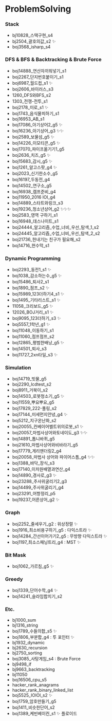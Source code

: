 # ProblemSolving

### Stack
- bj10828_스택구현_s4
- bj2504_괄호의값_s2 ✨
- boj3568_isharp_s4

### DFS & BFS & Backtracking & Brute Force
- boj14888_연산자끼워넣기_s1
- boj2267_단지번호붙이기_s1
- boj6987_월드컵_s1 ✨
- boj2606_바이러스_s3
- 1260_DFS와BFS_s2
- 1303_전쟁-전투_s1
- boj2178_미로_s1 ✨
- boj1743_음식물피하기_s1
- boj16953_AB_s1
- boj17086_아기상어2_g5 ✨
- boj16236_아기상어_g3 ✨✨
- boj2589_보물섬_g5 ✨
- boj14226_이모티콘_g5 ✨
- boj17070_파이프옮기기1_g5
- boj2636_치즈_g5 ✨
- boj15683_감시_g5 ✨
- boj1261_알고스팟_g4 ✨
- boj2023_신기한소수_g5
- boj16197_두동전_g4
- boj14502_연구소_g5
- boj16938_캠프준비_g4
- boj11950_2016 IOI_g4
- boj14889_스타트와링크_s3
- boj19236_청소년상어_g2 ✨✨✨
- boj2583_영역 구하기_s1
- boj16948_데스나이트_s1
- boj24444_알고리즘_수업_너비_우선_탐색_1_s2
- boj24445_알고리즘_수업_너비_우선_탐색_2_s2
- boj21736_헌내기는 친구가 필요해_s2
- boj14716_현수막_s1
 
### Dynamic Programming
- boj2293_동전1_s1 ✨
- boj1038_감소하는수_g5 ✨
- boj15486_퇴사2_s1
- boj1890_점프_s2 ✨
- boj15989_123더하기4_s1 ✨
- boj1495_기타리스트_s1 ✨
- 11058_크리보드_g5 ✨
- 12026_BOJ거리_s1 ✨
- boj9095_123더하기_s3 ✨
- boj5557_1학년_g1 ✨
- boj11048_이동하기_s1
- boj11060_점프점프_s2
- boj12865_평범한배낭_g5 ✨
- boj14501_퇴사_s3
- boj11727_2xn타일_s3 ✨

### Simulation
- boj14719_빗물_g5
- boj2290_lcdtest_s2
- boj8911_거북이_s2
- boj14503_로봇청소기_g5 ✨
- boj11559_뿌요뿌요_g5
- boj17829_222-풀링_s2
- boj17144_미세먼지안녕_g4 ✨
- boj5212_지구온난화_s2
- boj20055_컨베이어벨트위의로봇_s1 ✨
- boj20057_마법사상어와토네이도_g3 ✨✨
- boj14891_톱니바퀴_g5
- boj21610_마법사상어와비바라기_g5
- boj17779_게리맨더링2_g4
- boj20058_마법사 상어와 파이어스톰_g4 ✨✨
- boj1388_바닥_장식_s3
- boj17140_이차원배열과연산_g4
- boj14890_경사로_g3 ✨
- boj23288_주사위굴리기2_g3
- boj14499_주사위굴리기_g4
- boj23291_어항정리_p5
- boj19237_어른상어_g2 ✨

### Graph
- boj2252_줄세우기_g2 : 위상정렬 ✨
- boj1916_최소비용구하기_g5 : 다익스트라 ✨ 
- boj14284_간선이어가기2_g5 : 무방향 다익스트라 ✨ 
- boj1197_최소스패닝트리_g4 : MST ✨

### Bit Mask 
- boj1062_가르침_g5 ✨

### Greedy
- boj1339_단어수학_g4 ✨
- boj14241_슬라임합치기_s2

### Etc.
- bj1000_sum
- bj1316_string
- boj1789_수들의합_s5 ✨
- boj1806_부분합_g4 : 투 포인터 ✨
- bj1932_dynamic
- bj2630_recursion
- bj2750_sorting
- boj3085_사탕게임_s4 : Brute Force
- bj9498_if
- bj9663_backtracking
- bj11050
- boj16506_cpu_s5
- hacker_rank_anagrams
- hacker_rank_binary_linked_list
- boj5525_IOIOI_s2 ✨
- boj1759_암호만들기_g5
- boj1411_비슷한단어_s2
- boj1389_케빈베이컨_s1 ✨ 플로이드 
 
